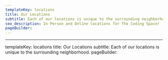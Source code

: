 ```yaml
---
templateKey: locations
title: Our Locations
subtitle: Each of our locations is unique to the surrounding neighborhood.
seo_description: In Person and Online locations for The Coding Space!
pageBuilder:
---
```


---

templateKey: locations title: Our Locations subtitle: Each of our locations is
unique to the surrounding neighborhood. pageBuilder:
